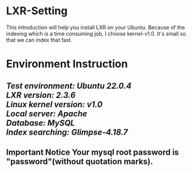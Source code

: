 # LXR-Setting


This introduction will help you install LXR on your Ubuntu.
Because of the indexing which is a time consuming job, I choose kernel-v1.0. It's small so that we can index that fast.

# Environment Instruction  
***Test environment: Ubuntu 22.0.4***  
***LXR version: 2.3.6***  
***Linux kernel version: v1.0***  
***Local server: Apache***  
***Database: MySQL***  
***Index searching: Glimpse-4.18.7***  
-----------------------------------

**Important Notice**
Your mysql root password is "password"(without quotation marks).
-----------------------------------
